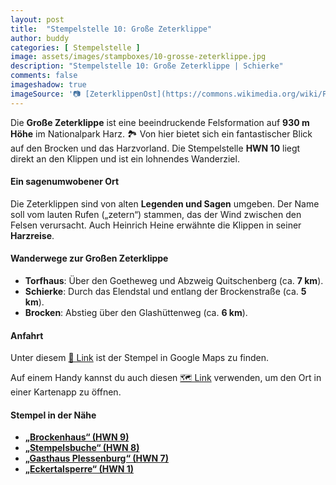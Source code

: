 ```yaml
---
layout: post
title:  "Stempelstelle 10: Große Zeterklippe"
author: buddy
categories: [ Stempelstelle ]
image: assets/images/stampboxes/10-grosse-zeterklippe.jpg
description: "Stempelstelle 10: Große Zeterklippe | Schierke"
comments: false
imageshadow: true
imageSource: '📷 [ZeterklippenOst](https://commons.wikimedia.org/wiki/File:ZeterklippenOst.jpg) von <a href="https://de.wikipedia.org/wiki/Benutzer:kassandro" class="extiw" title="de:Benutzer:kassandro">Kassandro</a> unter Lizenz [CC BY-SA 3.0](http://creativecommons.org/licenses/by-sa/3.0/)'
---
```


Die **Große Zeterklippe** ist eine beeindruckende Felsformation auf **930 m Höhe** im Nationalpark Harz. 🏞️ Von hier bietet sich ein fantastischer Blick auf den Brocken und das Harzvorland. Die Stempelstelle **HWN 10** liegt direkt an den Klippen und ist ein lohnendes Wanderziel.

#### Ein sagenumwobener Ort

Die Zeterklippen sind von alten **Legenden und Sagen** umgeben. Der Name soll vom lauten Rufen („zetern“) stammen, das der Wind zwischen den Felsen verursacht. Auch Heinrich Heine erwähnte die Klippen in seiner **Harzreise**.

#### Wanderwege zur Großen Zeterklippe

- **Torfhaus**: Über den Goetheweg und Abzweig Quitschenberg (ca. **7 km**).
- **Schierke**: Durch das Elendstal und entlang der Brockenstraße (ca. **5 km**).
- **Brocken**: Abstieg über den Glashüttenweg (ca. **6 km**).

#### Anfahrt

Unter diesem [📍 Link](https://www.google.com/maps/dir/?api=1&origin=&destination=51.78152%2C%2010.64492) ist der Stempel in Google Maps zu finden.

<div class="android-only">
  Auf einem Handy kannst du auch diesen 
  <a href="geo:51.78152,10.64492">🗺️ Link</a> 
  verwenden, um den Ort in einer Kartenapp zu öffnen.
  <p></p>
</div>

#### Stempel in der Nähe

- [**„Brockenhaus“ (HWN 9)**](/stempelstelle-9-brockenhaus)
- [**„Stempelsbuche“ (HWN 8)**](/stempelstelle-8-stempelsbuche)
- [**„Gasthaus Plessenburg“ (HWN 7)**](/stempelstelle-7-gasthaus-plessenburg)
- [**„Eckertalsperre“ (HWN 1)**](/stempelstelle-1-eckertalsperre-staumauer)
